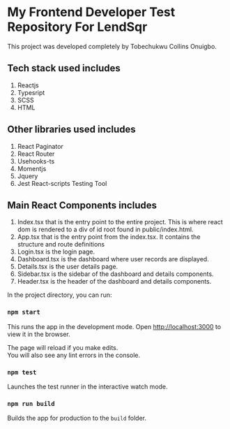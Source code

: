 # My Frontend Developer Test Repository For LendSqr

This project was developed completely by Tobechukwu Collins Onuigbo.

## Tech stack used includes
1. Reactjs
2. Typesript
3. SCSS
4. HTML

## Other libraries used includes
1. React Paginator
2. React Router
3. Usehooks-ts
4. Momentjs
5. Jquery
6. Jest React-scripts Testing Tool

## Main React Components includes
1. Index.tsx that is the entry point to the entire project. This is where react dom is rendered to a div of id root found in public/index.html.
2. App.tsx that is the entry point from the index.tsx. It contains the structure and route definitions
3. Login.tsx is the login page.
4. Dashboard.tsx is the dashboard where user records are displayed.
5. Details.tsx is the user details page.
6. Sidebar.tsx is the sidebar of the dashboard and details components.
7. Header.tsx is the header of the dashboard and details components.

In the project directory, you can run:

### `npm start`

This runs the app in the development mode.
Open [http://localhost:3000](http://localhost:3000) to view it in the browser.

The page will reload if you make edits.\
You will also see any lint errors in the console.

### `npm test`
Launches the test runner in the interactive watch mode.

### `npm run build`
Builds the app for production to the `build` folder.

